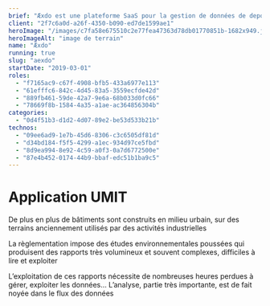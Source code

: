 ```yaml
---
brief: "Æxdo est une plateforme SaaS pour la gestion de données de depollution sur les chantiers"
client: "2f7c6a0d-a26f-4350-b090-ed7de1599ae1"
heroImage: "/images/c7fa58e675510c2e77fea47363d78db01770851b-1682x949.jpg"
heroImageAlt: "image de terrain"
name: "Æxdo"
running: true
slug: "aexdo"
startDate: "2019-03-01"
roles:
  - "f7165ac9-c67f-4908-bfb5-433a6977e113"
  - "61efffc6-842c-4d45-83a5-3559ecfde42d"
  - "889fb461-59de-42a7-9e6a-68b033d0fc66"
  - "78669f8b-1584-4a35-a1ae-ac364856304b"
categories:
  - "0d4f51b3-d1d2-4d07-89e2-be53d533b21b"
technos:
  - "09ee6ad9-1e7b-45d6-8306-c3c6505df81d"
  - "d34bd184-f5f5-4299-a1ec-934d97ce5fbd"
  - "8d9ea994-8e92-4c59-a0f3-0a7d6772500e"
  - "87e4b452-0174-44b9-bbaf-edc51b1ba9c5"
---
```


# Application UMIT

De plus en plus de bâtiments sont construits en milieu urbain, sur des terrains anciennement utilisés par des activités industrielles

La règlementation impose des études environnementales poussées qui produisent des rapports très volumineux et souvent complexes, difficiles à lire et exploiter

L’exploitation de ces rapports nécessite de nombreuses heures perdues à gérer, exploiter les données… L’analyse, partie très importante, est de fait noyée dans le flux des données

